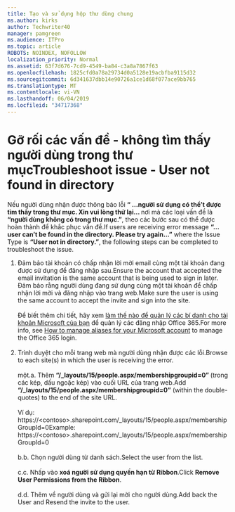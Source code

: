 ```yaml
---
title: Tạo và sử dụng hộp thư dùng chung
ms.author: kirks
author: Techwriter40
manager: pamgreen
ms.audience: ITPro
ms.topic: article
ROBOTS: NOINDEX, NOFOLLOW
localization_priority: Normal
ms.assetid: 63f7d676-7cd9-4549-ba84-c3a8a7867f63
ms.openlocfilehash: 1825cfd0a78a29734d0a5128e19acbfba9115d32
ms.sourcegitcommit: 6d341637dbb14e90726a1ce1d68f077ace9bb765
ms.translationtype: MT
ms.contentlocale: vi-VN
ms.lasthandoff: 06/04/2019
ms.locfileid: "34717368"
---
```

# <a name="troubleshoot-issue---user-not-found-in-directory"></a><span data-ttu-id="8ec79-102">Gỡ rối các vấn đề - không tìm thấy người dùng trong thư mục</span><span class="sxs-lookup"><span data-stu-id="8ec79-102">Troubleshoot issue - User not found in directory</span></span>

<p><span data-ttu-id="8ec79-103">Nếu người dùng nhận được thông báo lỗi <strong> &ldquo; &hellip;người sử dụng có thể&rsquo;t được tìm thấy trong thư mục. Xin vui lòng thử lại&hellip; </strong> nơi mà các loại vấn đề là <strong> &ldquo;người dùng không có trong thư mục.&rdquo;</strong>, theo các bước sau có thể được hoàn thành để khắc phục vấn đề.</span><span class="sxs-lookup"><span data-stu-id="8ec79-103">If users are receiving error message <strong>&ldquo;&hellip;user can&rsquo;t be found in the directory. Please try again&hellip;&rdquo;</strong> where the Issue Type is <strong>&ldquo;User not in directory.&rdquo;</strong>, the following steps can be completed to troubleshoot the issue.</span></span></p> <ol> <li><span data-ttu-id="8ec79-104">Đảm bảo tài khoản có chấp nhận lời mời email cùng một tài khoản đang được sử dụng để đăng nhập sau.</span><span class="sxs-lookup"><span data-stu-id="8ec79-104">Ensure the account that accepted the email invitation is the same account that is being used to sign in later.</span></span> <span data-ttu-id="8ec79-105">Đảm bảo rằng người dùng đang sử dụng cùng một tài khoản để chấp nhận lời mời và đăng nhập vào trang web.</span><span class="sxs-lookup"><span data-stu-id="8ec79-105">Make sure the user is using the same account to accept the invite and sign into the site.</span></span> <br /><br /><span data-ttu-id="8ec79-106">Để biết thêm chi tiết, hãy xem <a href="https://support.microsoft.com/en-us/help/12407/microsoft-account-how-to-manage-aliases">làm thế nào để quản lý các bí danh cho tài khoản Microsoft của bạn</a> để quản lý các đăng nhập Office 365.</span><span class="sxs-lookup"><span data-stu-id="8ec79-106">For more info, see <a href="https://support.microsoft.com/en-us/help/12407/microsoft-account-how-to-manage-aliases">How to manage aliases for your Microsoft account</a> to manage the Office 365 login.</span></span> <br /><br /></li> <li><span data-ttu-id="8ec79-107">Trình duyệt cho mỗi trang web mà người dùng nhận được các lỗi.</span><span class="sxs-lookup"><span data-stu-id="8ec79-107">Browse to each site(s) in which the user is receiving the error.</span></span> <br /><br /><span data-ttu-id="8ec79-108">một.</span><span class="sxs-lookup"><span data-stu-id="8ec79-108">a.</span></span> <span data-ttu-id="8ec79-109">Thêm <strong> &ldquo;/_layouts/15/people.aspx/membershipgroupid=0&rdquo; </strong> (trong các kép, dấu ngoặc kép) vào cuối URL của trang web.</span><span class="sxs-lookup"><span data-stu-id="8ec79-109">Add <strong>&ldquo;/_layouts/15/people.aspx/membershipgroupid=0&rdquo;</strong> (within the double-quotes) to the end of the site URL.</span></span> <br /><br /><span data-ttu-id="8ec79-110">Ví dụ: https://&lt;contoso&gt;.sharepoint.com/_layouts/15/people.aspx/membershipGroupId=0</span><span class="sxs-lookup"><span data-stu-id="8ec79-110">Example: https://&lt;contoso&gt;.sharepoint.com/_layouts/15/people.aspx/membershipGroupId=0</span></span> <br /><br /><span data-ttu-id="8ec79-111">b.</span><span class="sxs-lookup"><span data-stu-id="8ec79-111">b.</span></span> <span data-ttu-id="8ec79-112">Chọn người dùng từ danh sách.</span><span class="sxs-lookup"><span data-stu-id="8ec79-112">Select the user from the list.</span></span> <br /><br /><span data-ttu-id="8ec79-113">c.</span><span class="sxs-lookup"><span data-stu-id="8ec79-113">c.</span></span> <span data-ttu-id="8ec79-114">Nhấp vào <strong>xoá người sử dụng quyền hạn từ Ribbon</strong>.</span><span class="sxs-lookup"><span data-stu-id="8ec79-114">Click <strong>Remove User Permissions from the Ribbon</strong>.</span></span> <br /><br /><span data-ttu-id="8ec79-115">d.</span><span class="sxs-lookup"><span data-stu-id="8ec79-115">d.</span></span> <span data-ttu-id="8ec79-116">Thêm về người dùng và gửi lại mời cho người dùng.</span><span class="sxs-lookup"><span data-stu-id="8ec79-116">Add back the User and Resend the invite to the user.</span></span></li> </ol>

